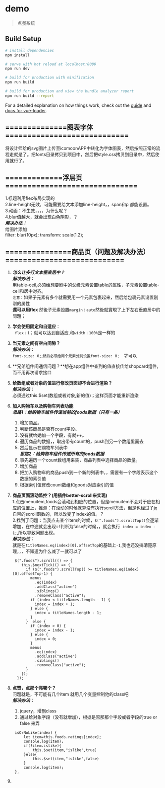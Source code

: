 # demo

> 点餐系统

## Build Setup

``` bash
# install dependencies
npm install

# serve with hot reload at localhost:8080
npm run dev

# build for production with minification
npm run build

# build for production and view the bundle analyzer report
npm run build --report
```

For a detailed explanation on how things work, check out the [guide](http://vuejs-templates.github.io/webpack/) and [docs for vue-loader](http://vuejs.github.io/vue-loader).


## ==============图表字体============================
将设计师给的svg图片上传至icomoonAPP中转化为字体图表，然后按照正常的流程走就是了。把fonts目录拷贝到项目中，然后把style.css拷贝到目录中，然后使用就行了。

## =============浮层页==============================
 1.标题利用flex布局实现的<br>
 2.line-height无效，可能需要给文本添加line-height，，span和p 都能设置。<br>
 3.动画：不生效，，，，为什么呢？<br>
 4.blur值越大，就会出现白色阴影，？<br>
   ***解决办法：***<br>
   给图片添加  <br>
      filter: blur(10px);
      transform: scale(1.2);

## ===============商品页（问题及解决办法）===========================
 1. ***怎么让多行文本垂直居中？***<br>
    ***解决办法：***<br>
    用table-ceil,必须给想要剧中的父级元素设置table的属性，子元素设置table-ceil和居中对齐。<br>
    `注意：`如果子元素有多个就需要用一个元素包裹起来，然后给包裹元素设置刚刚的属性<br>
    **還可以用flex** 然後子元素設置``margin：auto``然後就實現了上下左右垂直居中的問題；<br>
 2. **学会使用固定和自适应**：<br>
   ` flex：1`；就可以达到自适应,和`width：100%`是一样的<br>

 3. **当元素之间有空白间隙？**<br>
    ***解决办法：***<br>
    `font-size: 0;`,`然后必须给两个元素分别设置font-size: 0;  `才可以<br>
 4. **兄弟组件间通信问题？**想在app组件中查到的值直接传给shopcard组件，而不用再次请求接口<br>
 5. **给数组或者对象的值进行修改页面却不会进行渲染？**<br>
    ***解决办法：***<br>
    必须通过this.$set(数组或者对象,新的值)；这样页面才能重新渲染<br>
 6. **加入购物车以及购物车列表功能**<br>
    ***思路1：给购物车组件传递当前的foods数据（只有一条）***<br>
    1. 增加商品。<br>
    2. 判断该商品是否有count字段。<br>
    3. 没有就给她加一个字段，有就++。<br>
    4. 遍历商品的数据，，取出带有count的，push到另一个数组里面去<br>
    5. 然后显示在购物车列表中<br>
    ***思路2：给购物车组件传递所有的foods数据***<br>
    1. 事先遍历一个count数组用来装，商品列表中选择商品的数量。<br>
    1. 增加商品<br>
    2. 把加入购物车的商品push到一个新的列表中，，需要有一个字段表示这个数据的索引值<br>
    3. 根据索引值修改count数组和goods对应索引的值<br>
 7. **商品页面滚动监控？(用插件better-scroll来实现)**<br>
    1.点击menuitem,foods会滚动到相应的位置，但是menuitem不会对于应在相应的位置上，推测：在滚动的时候就算没有执行scroll方法，但是也经过了jq自带的scroll函数的，所以改变了index的值。？<br>
    2.找到了问题：当我点击某个item的时候，`$(".foods").scrollTop()`会逐渐增加，在中途就会出现`if`判断为false的时候，，就会执行` index = index - 1;`,所以导致问题出现。<br>
    ***解决办法：***<br>
    就是在`titleNames.eq(index)[0].offsetTop`的基础上`-1`,我也还没搞清楚原理，，，不知道为什么减了一就可以了<br>
    ```
     $(".foods").scroll(() => {
        this.$nextTick(() => {
          if ($(".foods").scrollTop() >= titleNames.eq(index)[0].offsetTop-1) {
            menus
              .eq(index)
              .addClass("active")
              .siblings()
              .removeClass("active");
            if (index < titleNames.length - 1) {
              index = index + 1;
            } else {
              index = titleNames.length - 1;
            }
          }  else {
            if (index > 0) {
              index = index - 1;
            } else {
              index = 0;
            }
            menus
              .eq(index)
              .addClass("active")
              .siblings()
              .removeClass("active");
          }
        });
      });
    ```
8. **点赞，点那个亮哪个？**<br>
    问题就是，不可能有几个item 就用几个变量控制他的class吧<br>
    ***解决办法：***<br>
   1. jquery，增删class
   2. 通过给对象字段（没有就增加），根据是否那那个字段或者字段的true or false 来弄
   ```
    isOrNoLike(index) {
        let item=this.foods.ratings[index];
        console.log(item);
        if(!item.islike){
            this.$set(item,"islike",true)
        }else{
            this.$set(item,"islike",false)            
        }
        console.log(item);
    },
   ```
 9. 
 